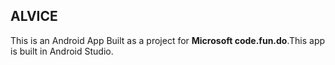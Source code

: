 <html>

<h2>ALVICE</h2>

This is an Android App Built as a project for <b>Microsoft code.fun.do</b>.This app is built in Android Studio.


</html>
